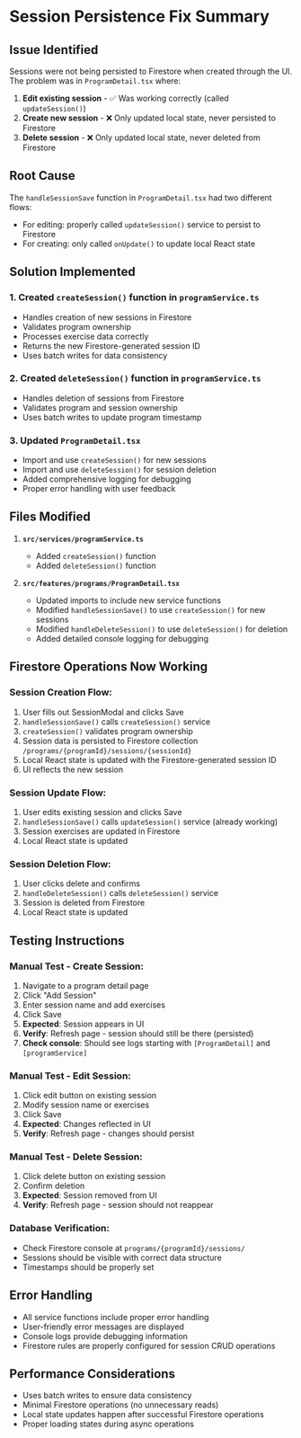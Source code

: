 # Session Persistence Fix Summary

## Issue Identified
Sessions were not being persisted to Firestore when created through the UI. The problem was in `ProgramDetail.tsx` where:

1. **Edit existing session** - ✅ Was working correctly (called `updateSession()`)
2. **Create new session** - ❌ Only updated local state, never persisted to Firestore
3. **Delete session** - ❌ Only updated local state, never deleted from Firestore

## Root Cause
The `handleSessionSave` function in `ProgramDetail.tsx` had two different flows:
- For editing: properly called `updateSession()` service to persist to Firestore
- For creating: only called `onUpdate()` to update local React state

## Solution Implemented

### 1. Created `createSession()` function in `programService.ts`
- Handles creation of new sessions in Firestore
- Validates program ownership
- Processes exercise data correctly
- Returns the new Firestore-generated session ID
- Uses batch writes for data consistency

### 2. Created `deleteSession()` function in `programService.ts`
- Handles deletion of sessions from Firestore
- Validates program and session ownership
- Uses batch writes to update program timestamp

### 3. Updated `ProgramDetail.tsx`
- Import and use `createSession()` for new sessions
- Import and use `deleteSession()` for session deletion
- Added comprehensive logging for debugging
- Proper error handling with user feedback

## Files Modified

1. **`src/services/programService.ts`**
   - Added `createSession()` function
   - Added `deleteSession()` function

2. **`src/features/programs/ProgramDetail.tsx`**
   - Updated imports to include new service functions
   - Modified `handleSessionSave()` to use `createSession()` for new sessions
   - Modified `handleDeleteSession()` to use `deleteSession()` for deletion
   - Added detailed console logging for debugging

## Firestore Operations Now Working

### Session Creation Flow:
1. User fills out SessionModal and clicks Save
2. `handleSessionSave()` calls `createSession()` service
3. `createSession()` validates program ownership
4. Session data is persisted to Firestore collection `/programs/{programId}/sessions/{sessionId}`
5. Local React state is updated with the Firestore-generated session ID
6. UI reflects the new session

### Session Update Flow:
1. User edits existing session and clicks Save
2. `handleSessionSave()` calls `updateSession()` service (already working)
3. Session exercises are updated in Firestore
4. Local React state is updated

### Session Deletion Flow:
1. User clicks delete and confirms
2. `handleDeleteSession()` calls `deleteSession()` service
3. Session is deleted from Firestore
4. Local React state is updated

## Testing Instructions

### Manual Test - Create Session:
1. Navigate to a program detail page
2. Click "Add Session"
3. Enter session name and add exercises
4. Click Save
5. **Expected**: Session appears in UI
6. **Verify**: Refresh page - session should still be there (persisted)
7. **Check console**: Should see logs starting with `[ProgramDetail]` and `[programService]`

### Manual Test - Edit Session:
1. Click edit button on existing session
2. Modify session name or exercises
3. Click Save
4. **Expected**: Changes reflected in UI
5. **Verify**: Refresh page - changes should persist

### Manual Test - Delete Session:
1. Click delete button on existing session
2. Confirm deletion
3. **Expected**: Session removed from UI
4. **Verify**: Refresh page - session should not reappear

### Database Verification:
- Check Firestore console at `programs/{programId}/sessions/`
- Sessions should be visible with correct data structure
- Timestamps should be properly set

## Error Handling
- All service functions include proper error handling
- User-friendly error messages are displayed
- Console logs provide debugging information
- Firestore rules are properly configured for session CRUD operations

## Performance Considerations
- Uses batch writes to ensure data consistency
- Minimal Firestore operations (no unnecessary reads)
- Local state updates happen after successful Firestore operations
- Proper loading states during async operations
